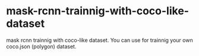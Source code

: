 # mask-rcnn-trainnig-with-coco-like-dataset
mask rcnn trainnig with coco-like dataset. You can use for trainnig your own coco.json (polygon) dataset.
